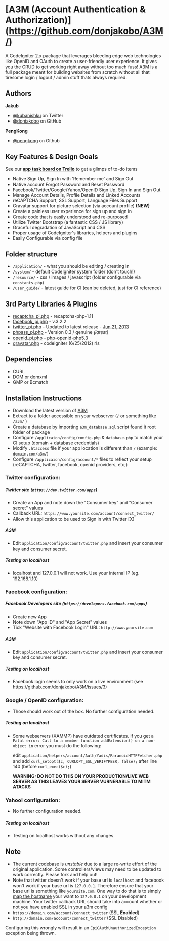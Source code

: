 # [A3M (Account Authentication & Authorization)] (https://github.com/donjakobo/A3M/)

A CodeIgniter 2.x package that leverages bleeding edge web technologies like OpenID and OAuth to create a user-friendly user experience. It gives you the CRUD to get working right away without too much fuss! A3M is a full package meant for building websites from scratch without all that tiresome login / logout / admin stuff thats always required.

## Authors

**Jakub**   			
+ [@kubanishku](https://twitter.com/kubanishku/) on Twitter    
+ [@donjakobo](https://github.com/donjakobo) on GitHub   
	
**PengKong**   
+ [@pengkong](https://github.com/pengkong) on Github   
		
## Key Features & Design Goals

See our **[app task board on Trello](https://trello.com/board/a3m/512c08b874b855f26200e690)** to get a glimps of to-do items

* Native Sign Up, Sign In with 'Remember me' and Sign Out  
* Native account Forgot Password and Reset Password  
* Facebook/Twitter/Google/Yahoo/OpenID Sign Up, Sign In and Sign Out  
* Manage Account Details, Profile Details and Linked Accounts  
* reCAPTCHA Support, SSL Support, Language Files Support  
* Gravatar support for picture selection (via account profile) **(NEW)**
* Create a painless user experience for sign up and sign in  
* Create code that is easily understood and re-purposed  
* Utilize Twitter Bootstrap (a fantastic CSS / JS library)  
* Graceful degradation of JavaScript and CSS  
* Proper usage of CodeIgniter's libraries, helpers and plugins  
* Easily Configurable via config file  

## Folder structure  

* `/application/` - what you should be editing / creating in    
* `/system/` - default CodeIgniter system folder (don't touch!)   
* `/resource/` - css / images / javascript (folder configurable via `constants.php`)   
* `/user_guide/` - latest guide for CI (can be deleted, just for CI reference)

## 3rd Party Libraries & Plugins

* [recaptcha_pi.php](http://code.google.com/p/recaptcha/) - recaptcha-php-1.11
* [facebook_pi.php](https://github.com/facebook/facebook-php-sdk/) - v.3.2.2 
* [twitter_pi.php](https://github.com/jmathai/twitter-async) - Updated to latest release - [Jun 21, 2013](https://github.com/jmathai/twitter-async/commits/master)  
* [phpass_pi.php](http://www.openwall.com/phpass/) - Version 0.3 / genuine _(latest)_ 
* [openid_pi.php](http://sourcecookbook.com/en/recipes/60/janrain-s-php-openid-library-fixed-for-php-5-3-and-how-i-did-it) - php-openid-php5.3  
* [gravatar.php](https://github.com/rsmarshall/Codeigniter-Gravatar) - codeigniter (6/25/2012) rls

## Dependencies

* CURL
* DOM or domxml 
* GMP or Bcmatch

## Installation Instructions

+ Download the latest version of [A3M](https://github.com/donjakobo/A3M/)
+ Extract to a folder accessible on your webserver (`/` or something like `/a3m/` )  
+ Create a database by importing `a3m_database.sql` script found it root folder of package  
+ Configure `/applicaion/config/config.php` & `database.php` to match your CI setup (domain + database credentials)  
+ Modify `.htaccess` file if your app location is different than `/` (example: `domain.com/a3m/`)  
+ Configure `/applicaion/config/account/*` files to reflect your setup (reCAPTCHA, twitter, facebook, openid providers, etc;)

### Twitter configuration:
##### Twitter site (`https://dev.twitter.com/apps`)
+ Create an App and note down the "Consumer key" and "Consumer secret" values
+ Callback URL: `https://www.yoursite.com/account/connect_twitter/`
+ Allow this application to be used to Sign in with Twitter [X]

##### A3M
+ Edit `application/config/account/twitter.php` and insert your consumer key and consumer secret.

##### Testing on localhost
+ localhost and 127.0.0.1 will not work. Use your internal IP (eg. 192.168.1.10)

### Facebook configuration:
##### Facebook Developers site (`https://developers.facebook.com/apps`)
+ Create new App
+ Note down "App ID" and "App Secret" values
+ Tick "Website with Facebook Login" URL: `http://www.yoursite.com`

##### A3M
+ Edit `application/config/account/twitter.php` and insert your consumer key and consumer secret.

##### Testing on localhost
+ Facebook login seems to only work on a live environment (see https://github.com/donjakobo/A3M/issues/3)

### Google / OpenID configuration:
+ Those should work out of the box. No further configuration needed.

##### Testing on localhost
+ Some webservers (XAMMP) have outdated certificates. If you get a `Fatal error: Call to a member function addExtension() on a non-object in` error you must do the following:
	
	edit 
	`application/helpers/account/Auth/Yadis/ParanoidHTTPFetcher.php` and add
	`curl_setopt($c, CURLOPT_SSL_VERIFYPEER, false);` after line 140 (before `curl_exec($c);`)

	**WARNING: DO NOT DO THIS ON YOUR PRODUCTION/LIVE WEB SERVER AS THIS LEAVES YOUR SERVER VURNERABLE TO MITM ATACKS**

### Yahoo! configuration:
+ No further configuration needed.

##### Testing on localhost
+ Testing on localhost works without any changes.

## Note
+ The current codebase is _unstable_ due to a large re-write effort of the original application. Some controllers/views may need to be updated to work correctly. Please fork and help out!
+ Note that twitter doesn't work if your base url is `localhost` and facebook won't work if your base url is `127.0.0.1`. Therefore ensure that your base url is something like `yoursite.com`. One way to do that is to simply [map the hostname](http://en.wikipedia.org/wiki/Hosts_%28file%29) your want to `127.0.0.1` on your development machine.
Your twitter callback URL should take into account whether or not you have enabled SSL in your a3m config   
 + `https://domain.com/account/connect_twitter` (SSL **Enabled**) 
 + `http://domain.com/account/connect_twitter` (SSL Disabled) 

Configuring this wrongly will result in an `EpiOAuthUnauthorizedException` exception being thrown.

